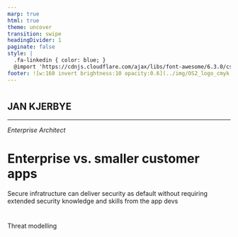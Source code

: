 ```yaml
---
marp: true
html: true
theme: uncover
transition: swipe
headingDivider: 1
paginate: false
style: |
  .fa-linkedin { color: blue; }
  @import 'https://cdnjs.cloudflare.com/ajax/libs/font-awesome/6.3.0/css/all.min.css'
footer: ![w:160 invert brightness:10 opacity:0.6](../img/OS2_logo_cmyk.svg)
---
```


#
## **JAN KJERBYE**
<hr>

*Enterprise Architect*

<!-- _footer:  |
    <i class="fa-brands fa-linkedin"></i> LinkedIn: [jankjerbye](https://www.linkedin.com/in/jankjerbye/)| <i class="fa-brands fa-github"></i> GitHub: [janhalen](https://github.com/janhalen) | <i class="fa-solid fa-envelope"></i> Email: [jan@os2.eu](mailto:jan@os2.eu)
-->

<!--
Bred erfaring med værdiskabelse fra både private og offentlige orgs.

Jeg brænder for en mere åben og robust offentlig sektor
-->

# Enterprise vs. smaller customer apps
Secure infratructure can deliver security as default without requiring extended security knowledge and skills from the app devs

#
Threat modelling